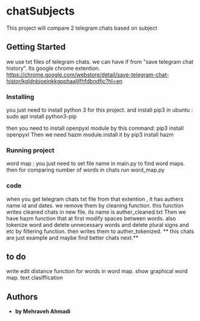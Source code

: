 # chatSubjects

This project will compare 2 telegram chats based on subject

## Getting Started
we use txt files of telegram chats. we can have if from "save telegram chat history". Its google chrome extention.
https://chrome.google.com/webstore/detail/save-telegram-chat-histor/kgldnbjoeinkkgpphaaljlfhfdbndfjc?hl=en

### Installing

you just need to install python 3 for this project.
and install pip3 in ubuntu :
sudo apt install python3-pip


then you need to install openpyxl module by this command:
pip3 install openpyxl
Then we need hazm module.install it by 
pip3 install hazm



### Running project
word map :
you just need to set file name in main.py to find word maps.
then for comparing number of words in chats run word_map.py


###  code
when you get telegram chats txt file from that extention , it has authers name id and dates.
we remove them by cleaning function.
this function writes cleaned chats in new file. its name is auther_cleaned.txt
Then we have hazm function that at first modify spaces between words.
also tokenize word and delete unnecessary words and delete plural signs and etc by filtering function.
then writes them to auther_tokenized.
** this chats are just example and maybe find better chats next.**

## to do
write edit distance function for words in word map.
show graphical word map.
text clasiffication
## Authors

* **by Mehraveh Ahmadi** 



